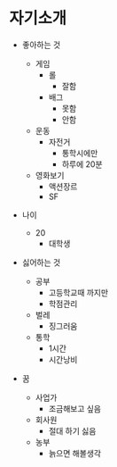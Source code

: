 # 자기소개

- 좋아하는 것
  - 게임
    - 롤
      - 잘함
    - 배그
      - 못함 
      - 안함
  - 운동
    - 자전거
      - 통학시에만
      - 하루에 20분
  - 영화보기
    - 액션장르
    - SF
- 나이
  - 20
    - 대학생

- 싫어하는 것
  - 공부
    - 고등학교때 까지만
    - 학점관리
  - 벌레
    - 징그러움
  - 통학
    - 1시간
    - 시간낭비
- 꿈
  - 사업가
    - 조금해보고 싶음
  - 회사원
    - 절대 하기 싫음
  - 농부
    - 늙으면 해볼생각 
